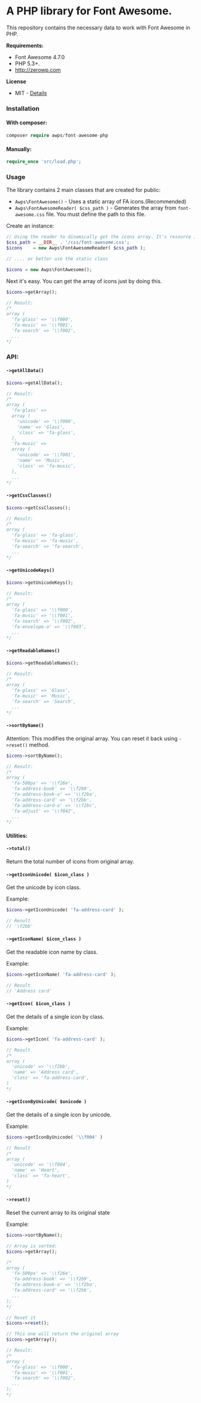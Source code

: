 A PHP library for Font Awesome.
==========================

This repository contains the necessary data to work with Font Awesome in PHP.

**Requirements:**
* Font Awesome 4.7.0
* PHP 5.3+.
* http://zerowp.com
 
**License**
 * MIT - [Details](https://github.com/awps/font-awesome-php/blob/master/LICENSE)

### Installation
#### With composer:

```php
composer require awps/font-awesome-php
```

#### Manually:
```php
require_once 'src/load.php';
```

### Usage

The library contains 2 main classes that are created for public:
* `Awps\FontAwesome()` - Uses a static array of FA icons.(Recommended)
* `Awps\FontAwesomeReader( $css_path )` - Generates the array from `font-awesome.css` file. You must define the path to this file.

Create an instance:
```php
// Using the reader to dinamically get the icons array. It's resource intensive and you must cache the result.
$css_path = __DIR__ . '/css/font-awesome.css';
$icons    = new Awps\FontAwesomeReader( $css_path );

// .... or better use the static class

$icons = new Awps\FontAwesome();
```

Next it's easy. You can get the array of icons just by doing this.
```php
$icons->getArray();

// Result:
/*
array (
  'fa-glass' => '\\f000',
  'fa-music' => '\\f001',
  'fa-search' => '\\f002',
  ...
*/
```

### API:

#### `->getAllData()`
```php
$icons->getAllData();

// Result:
/*
array (
  'fa-glass' => 
  array (
    'unicode' => '\\f000',
    'name' => 'Glass',
    'class' => 'fa-glass',
  ),
  'fa-music' => 
  array (
    'unicode' => '\\f001',
    'name' => 'Music',
    'class' => 'fa-music',
  ),
  ...
*/
```

#### `->getCssClasses()`
```php
$icons->getCssClasses();

// Result:
/*
array (
  'fa-glass' => 'fa-glass',
  'fa-music' => 'fa-music',
  'fa-search' => 'fa-search',
  ...
*/
```

#### `->getUnicodeKeys()`
```php
$icons->getUnicodeKeys();

// Result:
/*
array (
  'fa-glass' => '\\f000',
  'fa-music' => '\\f001',
  'fa-search' => '\\f002',
  'fa-envelope-o' => '\\f003',
  ...
*/
```

#### `->getReadableNames()`
```php
$icons->getReadableNames();

// Result:
/*
array (
  'fa-glass' => 'Glass',
  'fa-music' => 'Music',
  'fa-search' => 'Search',
  ...
*/
```

#### `->sortByName()`
Attention: This modifies the original array. You can reset it back using `->reset()` method.
```php
$icons->sortByName();

// Result:
/*
array (
  'fa-500px' => '\\f26e',
  'fa-address-book' => '\\f2b9',
  'fa-address-book-o' => '\\f2ba',
  'fa-address-card' => '\\f2bb',
  'fa-address-card-o' => '\\f2bc',
  'fa-adjust' => '\\f042',
  ...
*/
```

#### Utilities:
#### `->total()`
Return the total number of icons from original array.

#### `->getIconUnicode( $icon_class )`
Get the unicode by icon class.

Example:
```php
$icons->getIconUnicode( 'fa-address-card' );

// Result
// '\f2bb'
```

#### `->getIconName( $icon_class )`
Get the readable icon name by class.

Example:
```php
$icons->getIconName( 'fa-address-card' );

// Result
// 'Address card'
```

#### `->getIcon( $icon_class )`
Get the details of a single icon by class.

Example:
```php
$icons->getIcon( 'fa-address-card' );

// Result
/*
array (
  'unicode' => '\\f2bb',
  'name' => 'Address card',
  'class' => 'fa-address-card',
)
*/
```

#### `->getIconByUnicode( $unicode )`
Get the details of a single icon by unicode.

Example:
```php
$icons->getIconByUnicode( '\\f004' )

// Result
/*
array (
  'unicode' => '\\f004',
  'name' => 'Heart',
  'class' => 'fa-heart',
)
*/
```

#### `->reset()`
Reset the current array to its original state

Example:
```php
$icons->sortByName();

// Array is sorted:
$icons->getArray();

/*
array (
  'fa-500px' => '\\f26e',
  'fa-address-book' => '\\f2b9',
  'fa-address-book-o' => '\\f2ba',
  'fa-address-card' => '\\f2bb',
  ...
);
*/

// Reset it
$icons->reset();

// This one will return the original array
$icons->getArray();

// Result:
/*
array (
  'fa-glass' => '\\f000',
  'fa-music' => '\\f001',
  'fa-search' => '\\f002',
  ...
);
*/
```
